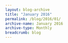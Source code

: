 ```yaml
---
layout: blog-archive
title: "January 2016"
permalink: /blog/2016/01/
archive-name: January 2016
archive-type: Monthly
breadcrumb: blog
---
```

